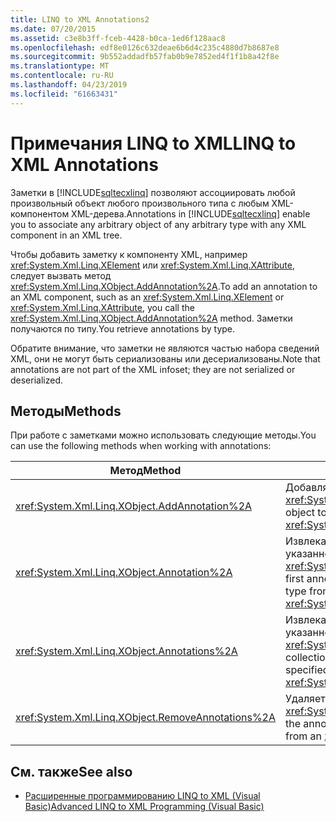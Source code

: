 ```yaml
---
title: LINQ to XML Annotations2
ms.date: 07/20/2015
ms.assetid: c3e8b3ff-fceb-4428-b0ca-1ed6f128aac8
ms.openlocfilehash: edf8e0126c632deae6b6d4c235c4880d7b8687e8
ms.sourcegitcommit: 9b552addadfb57fab0b9e7852ed4f1f1b8a42f8e
ms.translationtype: MT
ms.contentlocale: ru-RU
ms.lasthandoff: 04/23/2019
ms.locfileid: "61663431"
---
```

# <a name="linq-to-xml-annotations"></a><span data-ttu-id="a8fe0-102">Примечания LINQ to XML</span><span class="sxs-lookup"><span data-stu-id="a8fe0-102">LINQ to XML Annotations</span></span>
<span data-ttu-id="a8fe0-103">Заметки в [!INCLUDE[sqltecxlinq](~/includes/sqltecxlinq-md.md)] позволяют ассоциировать любой произвольный объект любого произвольного типа с любым XML-компонентом XML-дерева.</span><span class="sxs-lookup"><span data-stu-id="a8fe0-103">Annotations in [!INCLUDE[sqltecxlinq](~/includes/sqltecxlinq-md.md)] enable you to associate any arbitrary object of any arbitrary type with any XML component in an XML tree.</span></span>  
  
 <span data-ttu-id="a8fe0-104">Чтобы добавить заметку к компоненту XML, например <xref:System.Xml.Linq.XElement> или <xref:System.Xml.Linq.XAttribute>, следует вызвать метод <xref:System.Xml.Linq.XObject.AddAnnotation%2A>.</span><span class="sxs-lookup"><span data-stu-id="a8fe0-104">To add an annotation to an XML component, such as an <xref:System.Xml.Linq.XElement> or <xref:System.Xml.Linq.XAttribute>, you call the <xref:System.Xml.Linq.XObject.AddAnnotation%2A> method.</span></span> <span data-ttu-id="a8fe0-105">Заметки получаются по типу.</span><span class="sxs-lookup"><span data-stu-id="a8fe0-105">You retrieve annotations by type.</span></span>  
  
 <span data-ttu-id="a8fe0-106">Обратите внимание, что заметки не являются частью набора сведений XML, они не могут быть сериализованы или десериализованы.</span><span class="sxs-lookup"><span data-stu-id="a8fe0-106">Note that annotations are not part of the XML infoset; they are not serialized or deserialized.</span></span>  
  
## <a name="methods"></a><span data-ttu-id="a8fe0-107">Методы</span><span class="sxs-lookup"><span data-stu-id="a8fe0-107">Methods</span></span>  
 <span data-ttu-id="a8fe0-108">При работе с заметками можно использовать следующие методы.</span><span class="sxs-lookup"><span data-stu-id="a8fe0-108">You can use the following methods when working with annotations:</span></span>  
  
|<span data-ttu-id="a8fe0-109">Метод</span><span class="sxs-lookup"><span data-stu-id="a8fe0-109">Method</span></span>|<span data-ttu-id="a8fe0-110">Описание</span><span class="sxs-lookup"><span data-stu-id="a8fe0-110">Description</span></span>|  
|------------|-----------------|  
|<xref:System.Xml.Linq.XObject.AddAnnotation%2A>|<span data-ttu-id="a8fe0-111">Добавляет объект к списку заметок <xref:System.Xml.Linq.XObject>.</span><span class="sxs-lookup"><span data-stu-id="a8fe0-111">Adds an object to the annotation list of an <xref:System.Xml.Linq.XObject>.</span></span>|  
|<xref:System.Xml.Linq.XObject.Annotation%2A>|<span data-ttu-id="a8fe0-112">Извлекает первый объект заметки указанного типа из <xref:System.Xml.Linq.XObject>.</span><span class="sxs-lookup"><span data-stu-id="a8fe0-112">Gets the first annotation object of the specified type from an <xref:System.Xml.Linq.XObject>.</span></span>|  
|<xref:System.Xml.Linq.XObject.Annotations%2A>|<span data-ttu-id="a8fe0-113">Извлекает коллекцию заметок указанного типа для <xref:System.Xml.Linq.XObject>.</span><span class="sxs-lookup"><span data-stu-id="a8fe0-113">Gets a collection of annotations of the specified type for an <xref:System.Xml.Linq.XObject>.</span></span>|  
|<xref:System.Xml.Linq.XObject.RemoveAnnotations%2A>|<span data-ttu-id="a8fe0-114">Удаляет заметки указанного типа из <xref:System.Xml.Linq.XObject>.</span><span class="sxs-lookup"><span data-stu-id="a8fe0-114">Removes the annotations of the specified type from an <xref:System.Xml.Linq.XObject>.</span></span>|  
  
## <a name="see-also"></a><span data-ttu-id="a8fe0-115">См. также</span><span class="sxs-lookup"><span data-stu-id="a8fe0-115">See also</span></span>

- [<span data-ttu-id="a8fe0-116">Расширенные программированию LINQ to XML (Visual Basic)</span><span class="sxs-lookup"><span data-stu-id="a8fe0-116">Advanced LINQ to XML Programming (Visual Basic)</span></span>](../../../../visual-basic/programming-guide/concepts/linq/advanced-linq-to-xml-programming.md)
